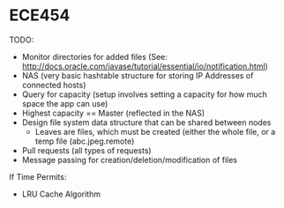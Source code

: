 ECE454
=========

TODO:
- Monitor directories for added files (See: http://docs.oracle.com/javase/tutorial/essential/io/notification.html)
- NAS (very basic hashtable structure for storing IP Addresses of connected hosts)
- Query for capacity (setup involves setting a capacity for how much space the app can use)
- Highest capacity == Master (reflected in the NAS)
- Design file system data structure that can be shared between nodes
  - Leaves are files, which must be created (either the whole file, or a temp file (abc.jpeg.remote)
- Pull requests (all types of requests)
- Message passing for creation/deletion/modification of files

If Time Permits:
- LRU Cache Algorithm

